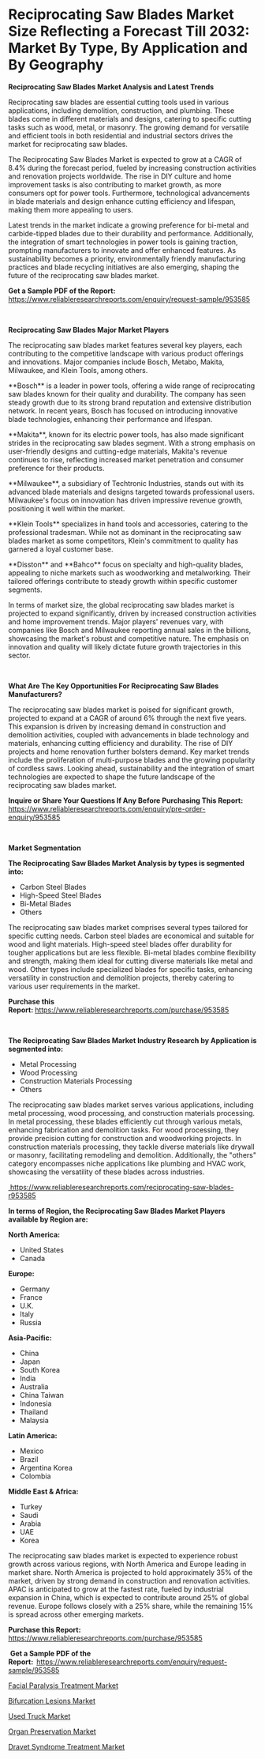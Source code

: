 <p><h1>Reciprocating Saw Blades Market Size Reflecting a Forecast Till 2032: Market By Type, By Application and By Geography</h1></p><p><strong>Reciprocating Saw Blades Market Analysis and Latest Trends</strong></p>
<p><p>Reciprocating saw blades are essential cutting tools used in various applications, including demolition, construction, and plumbing. These blades come in different materials and designs, catering to specific cutting tasks such as wood, metal, or masonry. The growing demand for versatile and efficient tools in both residential and industrial sectors drives the market for reciprocating saw blades.</p><p>The Reciprocating Saw Blades Market is expected to grow at a CAGR of 8.4% during the forecast period, fueled by increasing construction activities and renovation projects worldwide. The rise in DIY culture and home improvement tasks is also contributing to market growth, as more consumers opt for power tools. Furthermore, technological advancements in blade materials and design enhance cutting efficiency and lifespan, making them more appealing to users.</p><p>Latest trends in the market indicate a growing preference for bi-metal and carbide-tipped blades due to their durability and performance. Additionally, the integration of smart technologies in power tools is gaining traction, prompting manufacturers to innovate and offer enhanced features. As sustainability becomes a priority, environmentally friendly manufacturing practices and blade recycling initiatives are also emerging, shaping the future of the reciprocating saw blades market.</p></p>
<p><strong>Get a Sample PDF of the Report:&nbsp;</strong> <a href="https://www.reliableresearchreports.com/enquiry/request-sample/953585?utm_campaign=11&utm_medium=2&utm_source=Github&utm_content=ia&utm_term=07032025&utm_id=reciprocating-saw-blades">https://www.reliableresearchreports.com/enquiry/request-sample/953585</a></p>
<p>&nbsp;</p>
<p><strong>Reciprocating Saw Blades Major Market Players</strong></p>
<p><p>The reciprocating saw blades market features several key players, each contributing to the competitive landscape with various product offerings and innovations. Major companies include Bosch, Metabo, Makita, Milwaukee, and Klein Tools, among others.</p><p>**Bosch** is a leader in power tools, offering a wide range of reciprocating saw blades known for their quality and durability. The company has seen steady growth due to its strong brand reputation and extensive distribution network. In recent years, Bosch has focused on introducing innovative blade technologies, enhancing their performance and lifespan.</p><p>**Makita**, known for its electric power tools, has also made significant strides in the reciprocating saw blades segment. With a strong emphasis on user-friendly designs and cutting-edge materials, Makita's revenue continues to rise, reflecting increased market penetration and consumer preference for their products.</p><p>**Milwaukee**, a subsidiary of Techtronic Industries, stands out with its advanced blade materials and designs targeted towards professional users. Milwaukee's focus on innovation has driven impressive revenue growth, positioning it well within the market.</p><p>**Klein Tools** specializes in hand tools and accessories, catering to the professional tradesman. While not as dominant in the reciprocating saw blades market as some competitors, Klein's commitment to quality has garnered a loyal customer base.</p><p>**Disston** and **Bahco** focus on specialty and high-quality blades, appealing to niche markets such as woodworking and metalworking. Their tailored offerings contribute to steady growth within specific customer segments.</p><p>In terms of market size, the global reciprocating saw blades market is projected to expand significantly, driven by increased construction activities and home improvement trends. Major players' revenues vary, with companies like Bosch and Milwaukee reporting annual sales in the billions, showcasing the market's robust and competitive nature. The emphasis on innovation and quality will likely dictate future growth trajectories in this sector.</p></p>
<p>&nbsp;</p>
<p><strong>What Are The Key Opportunities For Reciprocating Saw Blades Manufacturers?</strong></p>
<p><p>The reciprocating saw blades market is poised for significant growth, projected to expand at a CAGR of around 6% through the next five years. This expansion is driven by increasing demand in construction and demolition activities, coupled with advancements in blade technology and materials, enhancing cutting efficiency and durability. The rise of DIY projects and home renovation further bolsters demand. Key market trends include the proliferation of multi-purpose blades and the growing popularity of cordless saws. Looking ahead, sustainability and the integration of smart technologies are expected to shape the future landscape of the reciprocating saw blades market.</p></p>
<p><strong>Inquire or Share Your Questions If Any Before Purchasing This Report:</strong> <a href="https://www.reliableresearchreports.com/enquiry/pre-order-enquiry/953585?utm_campaign=11&utm_medium=2&utm_source=Github&utm_content=ia&utm_term=07032025&utm_id=reciprocating-saw-blades">https://www.reliableresearchreports.com/enquiry/pre-order-enquiry/953585</a></p>
<p>&nbsp;</p>
<p><strong>Market Segmentation</strong></p>
<p><strong>The Reciprocating Saw Blades Market Analysis by types is segmented into:</strong></p>
<p><ul><li>Carbon Steel Blades</li><li>High-Speed Steel Blades</li><li>Bi-Metal Blades</li><li>Others</li></ul></p>
<p><p>The reciprocating saw blades market comprises several types tailored for specific cutting needs. Carbon steel blades are economical and suitable for wood and light materials. High-speed steel blades offer durability for tougher applications but are less flexible. Bi-metal blades combine flexibility and strength, making them ideal for cutting diverse materials like metal and wood. Other types include specialized blades for specific tasks, enhancing versatility in construction and demolition projects, thereby catering to various user requirements in the market.</p></p>
<p><strong>Purchase this Report:&nbsp;</strong><a href="https://www.reliableresearchreports.com/purchase/953585?utm_campaign=11&utm_medium=2&utm_source=Github&utm_content=ia&utm_term=07032025&utm_id=reciprocating-saw-blades">https://www.reliableresearchreports.com/purchase/953585</a></p>
<p>&nbsp;</p>
<p><strong>The Reciprocating Saw Blades Market Industry Research by Application is segmented into:</strong></p>
<p><ul><li>Metal Processing</li><li>Wood Processing</li><li>Construction Materials Processing</li><li>Others</li></ul></p>
<p><p>The reciprocating saw blades market serves various applications, including metal processing, wood processing, and construction materials processing. In metal processing, these blades efficiently cut through various metals, enhancing fabrication and demolition tasks. For wood processing, they provide precision cutting for construction and woodworking projects. In construction materials processing, they tackle diverse materials like drywall or masonry, facilitating remodeling and demolition. Additionally, the "others" category encompasses niche applications like plumbing and HVAC work, showcasing the versatility of these blades across industries.</p></p>
<p><a href="https://www.reliableresearchreports.com/reciprocating-saw-blades-r953585?utm_campaign=11&utm_medium=2&utm_source=Github&utm_content=ia&utm_term=07032025&utm_id=reciprocating-saw-blades">&nbsp;https://www.reliableresearchreports.com/reciprocating-saw-blades-r953585</a></p>
<p><strong>In terms of Region, the Reciprocating Saw Blades Market Players available by Region are:</strong></p>
<p>
    <p> <strong> North America: </strong>
        <ul>
            <li>United States</li>
            <li>Canada</li>
        </ul>
        </p> 
    <p> <strong> Europe: </strong>
        <ul>
            <li>Germany</li>
            <li>France</li>
            <li>U.K.</li>
            <li>Italy</li>
            <li>Russia</li>
        </ul>
        </p> 
    <p> <strong> Asia-Pacific: </strong>
        <ul>
            <li>China</li>
            <li>Japan</li>
            <li>South Korea</li>
            <li>India</li>
            <li>Australia</li>
            <li>China Taiwan</li>
            <li>Indonesia</li>
            <li>Thailand</li>
            <li>Malaysia</li>
        </ul>
        </p> 
    <p> <strong> Latin America: </strong>
        <ul>
            <li>Mexico</li>
            <li>Brazil</li>
            <li>Argentina Korea</li>
            <li>Colombia</li>
        </ul>
        </p> 
    <p> <strong> Middle East & Africa: </strong>
        <ul>
            <li>Turkey</li>
            <li>Saudi</li>
            <li>Arabia</li>
            <li>UAE</li>
            <li>Korea</li>
        </ul>
    </p>
    </p>
<p><p>The reciprocating saw blades market is expected to experience robust growth across various regions, with North America and Europe leading in market share. North America is projected to hold approximately 35% of the market, driven by strong demand in construction and renovation activities. APAC is anticipated to grow at the fastest rate, fueled by industrial expansion in China, which is expected to contribute around 25% of global revenue. Europe follows closely with a 25% share, while the remaining 15% is spread across other emerging markets.</p></p>
<p><strong>Purchase this Report: </strong><a href="https://www.reliableresearchreports.com/purchase/953585?utm_campaign=11&utm_medium=2&utm_source=Github&utm_content=ia&utm_term=07032025&utm_id=reciprocating-saw-blades">https://www.reliableresearchreports.com/purchase/953585</a></p>
<p>&nbsp;<strong>Get a Sample PDF of the Report:&nbsp;&nbsp;</strong><a href="https://www.reliableresearchreports.com/enquiry/request-sample/953585?utm_campaign=11&utm_medium=2&utm_source=Github&utm_content=ia&utm_term=07032025&utm_id=reciprocating-saw-blades">https://www.reliableresearchreports.com/enquiry/request-sample/953585</a></p>
<p><strong></strong></p>
<p><p><a href="https://github.com/shirlantosx7/Market-Research-Report-List-1/blob/main/facial-paralysis-treatment-market.md?utm_campaign=11&utm_medium=2&utm_source=Github&utm_content=ia&utm_term=07032025&utm_id=reciprocating-saw-blades">Facial Paralysis Treatment Market</a></p><p><a href="https://github.com/sanokdagada01/Market-Research-Report-List-1/blob/main/bifurcation-lesions-market.md?utm_campaign=11&utm_medium=2&utm_source=Github&utm_content=ia&utm_term=07032025&utm_id=reciprocating-saw-blades">Bifurcation Lesions Market</a></p><p><a href="https://github.com/lanuskarnajc/Market-Research-Report-List-1/blob/main/used-truck-market.md?utm_campaign=11&utm_medium=2&utm_source=Github&utm_content=ia&utm_term=07032025&utm_id=reciprocating-saw-blades">Used Truck Market</a></p><p><a href="https://github.com/haajipauget/Market-Research-Report-List-1/blob/main/organ-preservation-market.md?utm_campaign=11&utm_medium=2&utm_source=Github&utm_content=ia&utm_term=07032025&utm_id=reciprocating-saw-blades">Organ Preservation Market</a></p><p><a href="https://github.com/popoialraih3/Market-Research-Report-List-1/blob/main/dravet-syndrome-treatment-market.md?utm_campaign=11&utm_medium=2&utm_source=Github&utm_content=ia&utm_term=07032025&utm_id=reciprocating-saw-blades">Dravet Syndrome Treatment Market</a></p></p>